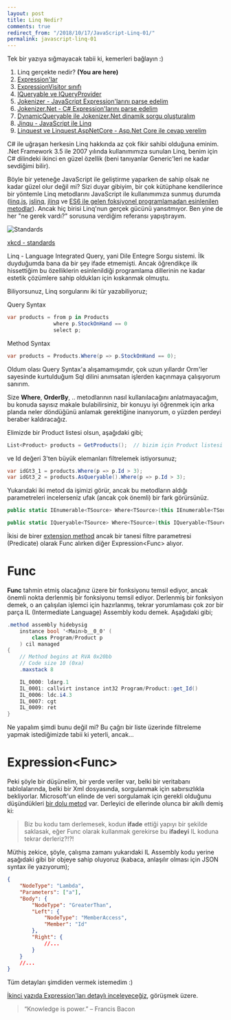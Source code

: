 ```yaml
---
layout: post
title: Linq Nedir?
comments: true
redirect_from: "/2018/10/17/JavaScript-Linq-01/"
permalink: javascript-linq-01
---
```


Tek bir yazıya sığmayacak tabii ki, kemerleri bağlayın :)

1. Linq gerçekte nedir? **(You are here)**
2. [Expression'lar](/javascript-linq-02)
3. [ExpressionVisitor sınıfı](/javascript-linq-03)
4. [IQueryable ve IQueryProvider](/javascript-linq-04)
5. [Jokenizer - JavaScript Expression'larını parse edelim](/javascript-linq-05)
6. [Jokenizer.Net - C# Expression'larını parse edelim](/javascript-linq-06)
7. [DynamicQueryable ile Jokenizer.Net dinamik sorgu oluşturalım](/javascript-linq-07)
8. [Jinqu - JavaScript ile Linq](/javascript-linq-08)
9. [Linquest ve Linquest.AspNetCore - Asp.Net Core ile cevap verelim](/javascript-linq-09)

C# ile uğraşan herkesin Linq hakkında az çok fikir sahibi olduğuna eminim. .Net Framework 3.5 ile 2007 yılında kullanımımıza sunulan Linq, benim için C# dilindeki ikinci en güzel özellik (beni tanıyanlar Generic'leri ne kadar sevdiğimi bilir).

Böyle bir yeteneğe JavaScript ile geliştirme yaparken de sahip olsak ne kadar güzel olur değil mi? Sizi duyar gibiyim, bir çok kütüphane kendilerince bir yöntemle Linq metodlarını JavaScript ile kullanımımıza sunmuş durumda ([linq.js](https://archive.codeplex.com/?p=linqjs), [jslinq](https://archive.codeplex.com/?p=jslinq), [jlinq](https://github.com/hugoware/jlinq-beta) ve [ES6 ile gelen foksiyonel programlamadan esinlenilen metodlar](https://ardalis.com/javascript-es6-linq-equivalents)). Ancak hiç birisi Linq'nun gerçek gücünü yansıtmıyor. Ben yine de her "ne gerek vardı?" sorusuna verdiğim referansı yapıştırayım.

![Standards](https://imgs.xkcd.com/comics/standards.png)

[xkcd - standards](https://xkcd.com/927/ "xkcd - standards")

Linq - Language Integrated Query, yani Dile Entegre Sorgu sistemi. İlk duyduğumda bana da bir şey ifade etmemişti. Ancak öğrendikçe ilk hissettiğim bu özelliklerin esinlenildiği programlama dillerinin ne kadar estetik çözümlere sahip oldukları için kıskanmak olmuştu.

Biliyorsunuz, Linq sorgularını iki tür yazabiliyoruz;

Query Syntax

```csharp
var products = from p in Products
               where p.StockOnHand == 0
               select p;
```

Method Syntax

```csharp
var products = Products.Where(p => p.StockOnHand == 0);
```

Oldum olası Query Syntax'a alışamamışımdır, çok uzun yıllardır Orm'ler sayesinde kurtulduğum Sql dilini anımsatan işlerden kaçınmaya çalışıyorum sanırım.

Size **Where**, **OrderBy**, .. metodlarının nasıl kullanılacağını anlatmayacağım, bu konuda sayısız makale bulabilirsiniz, bir konuyu iyi öğrenmek için arka planda neler döndüğünü anlamak gerektiğine inanıyorum, o yüzden perdeyi beraber kaldıracağız.

Elimizde bir Product listesi olsun, aşağıdaki gibi;

```csharp
List<Product> products = GetProducts();  // bizim için Product listesi üreten sihirli fonksiyon
```

ve Id değeri 3'ten büyük elemanları filtrelemek istiyorsunuz;

```csharp
var idGt3_1 = products.Where(p => p.Id > 3);
var idGt3_2 = products.AsQueryable().Where(p => p.Id > 3);
```

Yukarıdaki iki metod da işimizi görür, ancak bu metodların aldığı parametreleri incelerseniz ufak (ancak çok önemli) bir fark görürsünüz.

```csharp
public static IEnumerable<TSource> Where<TSource>(this IEnumerable<TSource> source, Func<TSource, bool> predicate);

public static IQueryable<TSource> Where<TSource>(this IQueryable<TSource> source, Expression<Func<TSource, bool>> predicate);
```

İkisi de birer [extension method](https://docs.microsoft.com/en-us/dotnet/csharp/programming-guide/classes-and-structs/extension-methods) ancak bir tanesi filtre parametresi (Predicate) olarak Func alırken diğer Expression\<Func> alıyor.

# Func

**Func** tahmin etmiş olacağınız üzere bir fonksiyonu temsil ediyor, ancak önemli nokta derlenmiş bir fonksiyonu temsil ediyor. Derlenmiş bir fonksiyon demek, o an çalışılan işlemci için hazırlanmış, tekrar yorumlaması çok zor bir parça IL (Intermediate Language) Assembly kodu demek. Aşağıdaki gibi;

```csharp
.method assembly hidebysig
    instance bool '<Main>b__0_0' (
        class Program/Product p
    ) cil managed
{
    // Method begins at RVA 0x20bb
    // Code size 10 (0xa)
    .maxstack 8

    IL_0000: ldarg.1
    IL_0001: callvirt instance int32 Program/Product::get_Id()
    IL_0006: ldc.i4.3
    IL_0007: cgt
    IL_0009: ret
}
```

Ne yapalım şimdi bunu değil mi?
Bu çağrı bir liste üzerinde filtreleme yapmak istediğimizde tabii ki yeterli, ancak...

# Expression\<Func>

Peki şöyle bir düşünelim, bir yerde veriler var, belki bir veritabanı tablolalarında, belki bir Xml dosyasında, sorgulanmak için sabırsızlıkla bekliyorlar. Microsoft'un elinde de veri sorgulamak için gerekli olduğunu düşündükleri [bir dolu metod](https://docs.microsoft.com/en-us/dotnet/api/system.linq.enumerable) var. Derleyici de ellerinde olunca bir akıllı demiş ki:

> Biz bu kodu tam derlemesek, kodun **ifade** ettiği yapıyı bir şekilde saklasak, eğer Func olarak kullanmak gerekirse bu **ifadeyi** IL koduna tekrar derleriz?!?!

Müthiş zekice, şöyle, çalışma zamanı yukarıdaki IL Assembly kodu yerine aşağıdaki gibi bir objeye sahip oluyoruz (kabaca, anlaşılır olması için JSON syntax ile yazıyorum);

```json
{
    "NodeType": "Lambda",
    "Parameters": ["a"],
    "Body": {
        "NodeType": "GreaterThan",
        "Left": {
            "NodeType": "MemberAccess",
            "Member": "Id"
        },
        "Right": {
            //...
        }
    }
    //...
}
```

Tüm detayları şimdiden vermek istemedim :)

[İkinci yazıda Expression'ları detaylı inceleyeceğiz](/javascript-linq-02), görüşmek üzere.

> “Knowledge is power.” – Francis Bacon
